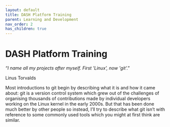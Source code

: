 ```yaml
---
layout: default
title: DASH Platform Training
parent: Learning and Development
nav_order: 2
has_children: true
---
```


# DASH Platform Training

_“I name all my projects after myself. First 'Linux', now 'git'."_

Linus Torvalds

Most introductions to git begin by describing what it is and how it came about: 
git is a version control system which grew out of the challenges of organising 
thousands of contributions made by individual developers working on the Linux 
kernel in the early 2000s. But that has been done much better by other people 
so instead, I’ll try to describe what git isn’t with reference to some commonly 
used tools which you might at first think are similar.

